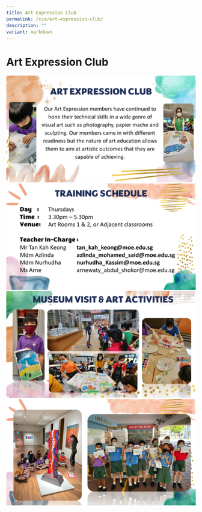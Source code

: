 ```yaml
---
title: Art Expression Club
permalink: /cca/art-expression-club/
description: ""
variant: markdown
---
```

# Art Expression Club

![](/images/CCAs/ArtExpression/2024_ArtExpression_Slide1.JPG)
![](/images/CCAs/ArtExpression/2024_ArtExpression_Slide2.JPG)
![](/images/CCAs/ArtExpression/2024_ArtExpression_Slide3.JPG)
![](/images/CCAs/ArtExpression/2024_ArtExpression_Slide4.JPG)